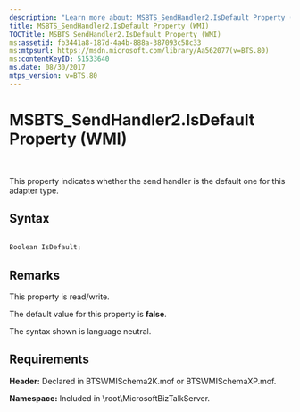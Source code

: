 ```yaml
---
description: "Learn more about: MSBTS_SendHandler2.IsDefault Property (WMI)"
title: MSBTS_SendHandler2.IsDefault Property (WMI)
TOCTitle: MSBTS_SendHandler2.IsDefault Property (WMI)
ms:assetid: fb3441a8-187d-4a4b-888a-387093c58c33
ms:mtpsurl: https://msdn.microsoft.com/library/Aa562077(v=BTS.80)
ms:contentKeyID: 51533640
ms.date: 08/30/2017
mtps_version: v=BTS.80
---
```


# MSBTS\_SendHandler2.IsDefault Property (WMI)

 

This property indicates whether the send handler is the default one for this adapter type.

## Syntax

```C#
  
Boolean IsDefault;  
```

## Remarks

This property is read/write.

The default value for this property is **false**.

The syntax shown is language neutral.

## Requirements

**Header:** Declared in BTSWMISchema2K.mof or BTSWMISchemaXP.mof.

**Namespace:** Included in \\root\\MicrosoftBizTalkServer.

